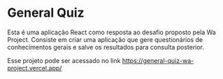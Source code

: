 # General Quiz

Esta é uma aplicação React como resposta ao desafio proposto pela Wa Project.
Consiste em criar uma aplicação que gere questionários de conhecimentos gerais e salve os resultados para consulta posterior.

Esse projeto pode ser acessado no link https://general-quiz-wa-project.vercel.app/

